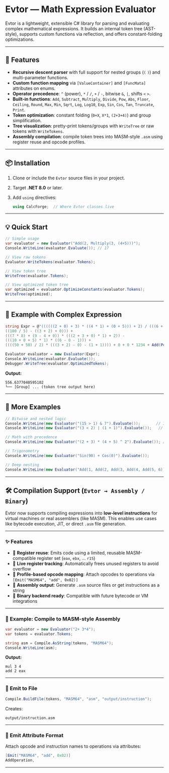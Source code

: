 # Evtor — Math Expression Evaluator

Evtor is a lightweight, extensible C# library for parsing and evaluating complex mathematical expressions. It builds an internal token tree (AST-style), supports custom functions via reflection, and offers constant-folding optimizations.

---

## 🚀 Features

* **Recursive descent parser** with full support for nested groups (`(` `)`) and multi-parameter functions.
* **Custom function mapping** via `[ValueContainer]` and `[FuncMata]` attributes on enums.
* **Operator precedence**: `^` (power), `*` / `/`, `+` / `-`, bitwise `&`, `|`, shifts `<` `>`.
* **Built-in functions**: `Add`, `Subtract`, `Multiply`, `Divide`, `Pow`, `Abs`, `Floor`, `Ceiling`, `Round`, `Max`, `Min`, `Sqrt`, `Log`, `Log10`, `Exp`, `Sin`, `Cos`, `Tan`, `Truncate`, `Print`.
* **Token optimization**: constant folding (`0+X`, `X*1`, `(2+3+4)`) and group simplification.
* **Tree visualization**: pretty-print tokens/groups with `WriteTree` or raw tokens with `WriteTokens`.
* **Assembly compilation**: compile token trees into MASM-style `.asm` using register reuse and opcode profiles.

---

## 📦 Installation

1. Clone or include the `Evtor` source files in your project.
2. Target **.NET 8.0** or later.
3. Add `using` directives:

   ```csharp
   using CalcForge;  // Where Evtor classes live
   ```

---

## 💡 Quick Start

```csharp
// Simple usage
var evaluator = new Evaluator("Add(2, Multiply(3, (4+5)))");
Console.WriteLine(evaluator.Evaluate()); // 17

// View raw tokens
Evaluator.WriteTokens(evaluator.Tokens);

// View token tree
WriteTree(evaluator.Tokens);

// View optimized token tree
var optimized = evaluator.OptimizeConstants(evaluator.Tokens);
WriteTree(optimized);
```

---

## 🔢 Example with Complex Expression

```csharp
string Expr = @"((((((2 + 0) + 3) * ((4 * 1) + (0 + 5))) + 2) / (((6 + 6) * 1) * (1 + 0 + 1))) +
((100 / 5) - ((3 + 2) + 0))) +
(((7 * 8) + (9 - 4 + 0)) * (((2 + 3 + 0) * 1) + 2)) -
(((10 + 0 + 5) * 1) * ((6 - 0 - 1))) +
((((50 + 50) / 2) * (((3 + 2) - 0) - (1 + 1)))) + 0 + 0 * 1234 + Add(Pow(20,Sin((20/1*90)+Add(60,70)+90)),20)".Replace("\r\n", "");

Evaluator evaluator = new Evaluator(Expr);
Console.WriteLine(evaluator.Evaluate());
Debugger.WriteTree(evaluator.OptimizedTokens);
```

**Output:**

```
556.6377040595102
└── [Group] ... (token tree output here)
```

---

## 📗 More Examples

```csharp
// Bitwise and nested logic
Console.WriteLine(new Evaluator("(15 > 1) & 7").Evaluate());       // 7
Console.WriteLine(new Evaluator("(3 < 2) | (1 + 1)").Evaluate());   // 2

// Math with precedence
Console.WriteLine(new Evaluator("(2 + 3) * (4 + 5) ^ 2").Evaluate()); // 2025

// Trigonometry
Console.WriteLine(new Evaluator("Sin(90) + Cos(0)").Evaluate());

// Deep nesting
Console.WriteLine(new Evaluator("Add(1, Add(2, Add(3, Add(4, Add(5, 6)))))").Evaluate());
```

---

## 🛠️ Compilation Support (`Evtor → Assembly / Binary`)

Evtor now supports compiling expressions into **low-level instructions** for virtual machines or real assemblers (like MASM). This enables use cases like bytecode execution, JIT, or direct `.asm` file generation.

---

### ✨ Features

* 🔁 **Register reuse**: Emits code using a limited, reusable MASM-compatible register set (`eax`, `ebx`, … `r15`)
* 🧠 **Live register tracking**: Automatically frees unused registers to avoid overflow
* 🧾 **Profile-based opcode mapping**: Attach opcodes to operations via `[Emit("MASM64", "add", 0x02)]`
* 💬 **Assembly output**: Generate `.asm` source files or get instructions as a string
* 🧱 **Binary backend ready**: Compatible with future bytecode or VM integrations

---

### 📘 Example: Compile to MASM-style Assembly

```csharp
var evaluator = new Evaluator("2+ 3*4");
var tokens = evaluator.Tokens;

string asm = Compile.AsString(tokens, "MASM64");
Console.WriteLine(asm);
```

**Output:**

```
mul 3 4
add 2 eax
```

---

### 📁 Emit to File

```csharp
Compile.BuildFile(tokens, "MASM64", "asm", "output/instruction");
```

Creates:

```
output/instruction.asm
```

---

### 🧩 Emit Attribute Format

Attach opcode and instruction names to operations via attributes:

```csharp
[Emit("MASM64", "add", 0x02)]
AddOperation,
```

---

